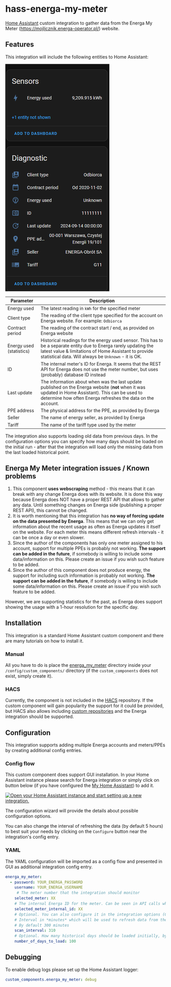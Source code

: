 # hass-energa-my-meter

[Home Assistant](https://www.home-assistant.io/) custom integration to gather data from the
Energa My Meter (https://mojlicznik.energa-operator.pl/) website.

## Features

This integration will include the following entities to Home Assistant:

![Example sensors](docs/images/example-sensors.png)

| Parameter                | Description                                                                                                                                                                                                                       |
|--------------------------|-----------------------------------------------------------------------------------------------------------------------------------------------------------------------------------------------------------------------------------|
| Energy used              | The latest reading in `kWh` for the specified meter                                                                                                                                                                               |
| Client type              | The reading of the client type specified for the account on Energa website. For example: `Odbiorca`                                                                                                                               |
| Contract period          | The reading of the contract start / end, as provided on Energa website                                                                                                                                                            |
| Energy used (statistics) | Historical readings for the energy used sensor. This has to be a separate entity due to Energa rarely updating the latest value & limitations of Home Assistant to provide statistical data. Will always be `Unknown` - it is OK. |
| ID                       | The internal meter's ID for Energa. It seems that the REST API for Energa does not use the meter number, but uses (probably) database ID instead                                                                                  |
| Last update              | The information about when was the last update published on the Energa website (**not** when it was updated in Home Assistant). This can be used to determine how often Energa refreshes the data on the account.                 |
| PPE address              | The physical address for the PPE, as provided by Energa                                                                                                                                                                           |
| Seller                   | The name of energy seller, as provided by Energa                                                                                                                                                                                  |
| Tariff                   | The name of the tariff type used by the meter                                                                                                                                                                                     |

The integration also supports loading old data from previous days. In the configuration options you can specify how many
days should be loaded on the initial run - after that the integration will load only the missing data from the last
loaded historical point.

## Energa My Meter integration issues / Known problems

1. This component **uses webscraping** method - this means that it can break with any change Energa does with its
   website. It is done this way because Energa does NOT have a proper REST API that allows to gather any data.
   Until something changes on Energa side (publishing a proper REST API), this cannot be changed.
2. It is worth mentioning that this integration has **no way of forcing update on the data presented by Energa**. This
   means that we can only get information about the recent usage as often as Energa updates it itself on the website.
   For each meter this means different refresh intervals - it can be once a day or even slower.
3. Since the author of the components has only one meter assigned to his account, support for multiple PPEs is probably
   not working.
   **The support can be added in the future**, if somebody is willing to include some data/information on this.
   Please create an issue if you wish such feature to be added.
4. Since the author of this component does not produce energy, the support for including such information is probably
   not working.
   **The support can be added in the future**, if somebody is willing to include some data/information on this.
   Please create an issue if you wish such feature to be added.

However, we are supporting statistics for the past, as Energa does support showing the usage with a 1-hour resolution
for the specific day.

## Installation

This integration is a standard Home Assistant custom component and there are many tutorials on how to install it.

### Manual

All you have to do is place the [energa_my_meter](custom_components/energa_my_meter) directory inside your
`/config/custom_components/` directory (if the `custom_components` does not exist, simply create it).

### HACS

Currently, the component is not included in the [HACS](https://hacs.xyz/) repository.
If the custom component will gain popularity the support for it could be provided, but HACS also allows including
[custom repositories](https://www.hacs.xyz/docs/faq/custom_repositories/) and the Energa integration should be
supported.

## Configuration

This integration supports adding multiple Energa accounts and meters/PPEs by creating additional config entries.

### Config flow

This custom component does support GUI installation. In your Home Assistant instance please search for Energa
integration or simply click on button below
(if you have configured the [My Home Assistant](https://my.home-assistant.io/)) to add it.

[![Open your Home Assistant instance and start setting up a new integration.](https://my.home-assistant.io/badges/config_flow_start.svg)](https://my.home-assistant.io/redirect/config_flow_start/?domain=energa_my_meter)

The configuration wizard will provide the details about possible configuration options.

You can also change the interval of refreshing the data (by default 5 hours) to best suit your needs by clicking on the
`Configure` button near the integration's config entry.

### YAML

The YAML configuration will be imported as a config flow and presented in GUI as additional integration config entry.

```yaml
energa_my_meter:
  - password: YOUR_ENERGA_PASSWORD
    username: YOUR_ENERGA_USERNAME
     # The meter number that the integration should monitor
    selected_meter: XX
    # The internal Energa ID for the meter. Can be seen in API calls when checking the past usage
    selected_meter_internal_id: XX 
    # Optional. You can also configure it in the integration options (GUI)
    # Interval in *minutes* which will be used to refresh data from the Energa website
    # By default 300 minutes
    scan_interval: 310
    # Optional. How many historical days should be loaded initially, by default 10
    number_of_days_to_load: 100
```

## Debugging

To enable debug logs please set up the Home Assistant logger:

```yaml
custom_components.energa_my_meter: debug
```
